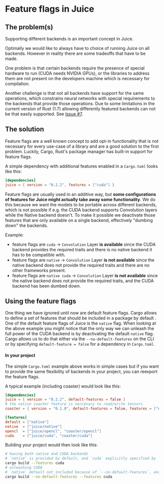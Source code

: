 # Feature flags in Juice

## The problem(s)

Supporting different backends is an important concept in Juice.

Optimally we would like to always have to choice of running Juice on all backends.
However in reality there are some tradeoffs that have to be made.

One problem is that certain backends require the presence of special hardware to
run (CUDA needs NVIDIA GPUs), or the libraries to address them are not present on
the developers machine which is necessary for compilation.

Another challenge is that not all backends have support for the same operations,
which constrains neural networks with special requirements to the backends that
provide those operations. Due to some limitations in the current version of Rust
(1.7) allowing differently featured backends can not be that easily supported.
See [Issue #7](https://github.com/spearow/juice/issues/7).

## The solution

Feature flags are a well known concept to add opt-in functionality that is
not necessary for every use-case of a library and are a good solution to the first
problem.
Luckily, Cargo, Rust's package manager has built-in support for feature flags.

A simple dependency with additional features enabled in a `Cargo.toml` looks like this:
```toml
[dependencies]
juice = { version = "0.2.2", features = ["cuda"] }
```

Feature flags are usually used in an additive way, but **some configurations
of features for Juice might actually take away some functionality**.
We do this because we want the models to be portable across different backends,
which is not possible if e.g. the CUDA backend supports Convolution layers while
the Native backend doesn't. To make it possible we deactivate those features that
are only available on a single backend, effectively "dumbing down" the backends.

Example:
- feature flags are `cuda` -> `Convolution` Layer **is available** since the CUDA backend provides the required traits and there is no native backend it has to be compatible with.
- feature flags are `native` -> `Convolution` Layer **is not available** since the native backend does not provide the required traits and there are no other frameworks present.
- feature flags are `native cuda` -> `Convolution` Layer **is not available** since the native backend does not provide the required traits, and the CUDA backend has been dumbed down.

## Using the feature flags

One thing we have ignored until now are default feature flags. Cargo allows to
define a set of features that should be included in a package by default .
One of the default feature flags of Juice is the `native` flag. When looking at
the above example you might notice that the only way we can unleash the full
power of the CUDA backend is by deactivating the default `native` flag.
Cargo allows us to do that either via the `--no-default-features` on the CLI or
by specifying `default-feature = false` for a dependency in `Cargo.toml`.

#### In your project

The simple `Cargo.toml` example above works in simple cases but if you want
to provide the same flexibility of backends in your project, you can reexport
the feature flags.

A typical example (including coaster) would look like this:
```toml
[dependencies]
juice = { version = "0.2.2", default-features = false }
# the native coaster feature is neccesary to read/write tensors
coaster = { version = "0.1.0", default-features = false, features = ["native"] }

[features]
default = ["native"]
native  = ["juice/native"]
opencl  = ["juice/opencl", "coaster/opencl"]
cuda    = ["juice/cuda", "coaster/cuda"]

```

Building your project would then look like this:
```sh
# having both native and CUDA backends
# `native` is provided by default, and `cuda` explicitly specified by `--features cuda`
cargo build --features cuda
# unleashing CUDA
# `native` default not included because of `--no-default-features`, and `cuda` explicitly specified by `--features cuda`
cargo build --no-default-features --features cuda
```
